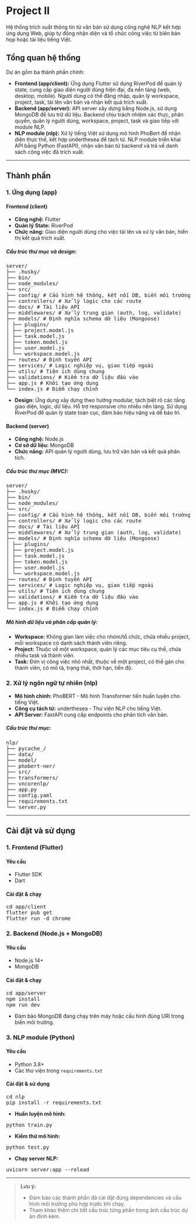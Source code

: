 # Project II

Hệ thống trích xuất thông tin từ văn bản sử dụng công nghệ NLP kết hợp ứng dụng Web, giúp tự động nhận diện và tổ chức công việc từ biên bản họp hoặc tài liệu tiếng Việt.

## Tổng quan hệ thống

Dự án gồm ba thành phần chính:
- **Frontend (app/client):** Ứng dụng Flutter sử dụng RiverPod để quản lý state, cung cấp giao diện người dùng hiện đại, đa nền tảng (web, desktop, mobile). Người dùng có thể đăng nhập, quản lý workspace, project, task, tải lên văn bản và nhận kết quả trích xuất.
- **Backend (app/server):** API server xây dựng bằng Node.js, sử dụng MongoDB để lưu trữ dữ liệu. Backend chịu trách nhiệm xác thực, phân quyền, quản lý người dùng, workspace, project, task và giao tiếp với module NLP.
- **NLP module (nlp):** Xử lý tiếng Việt sử dụng mô hình PhoBert để nhận diện thực thể, kết hợp underthesea để tách từ. NLP module triển khai API bằng Python (FastAPI), nhận văn bản từ backend và trả về danh sách công việc đã trích xuất.

---

## Thành phần

### 1. Ứng dụng (app)

#### Frontend (client)
- **Công nghệ:** Flutter
- **Quản lý State:** RiverPod
- **Chức năng:** Giao diện người dùng cho việc tải lên và xử lý văn bản, hiển thị kết quả trích xuất.

##### Cấu trúc thư mục và design:
<pre>
server/
├── .husky/
├── bin/
├── node_modules/
└── src/
├── config/ # Cấu hình hệ thống, kết nối DB, biến môi trường
├── controllers/ # Xử lý logic cho các route
├── docs/ # Tài liệu API
├── middlewares/ # Xử lý trung gian (auth, log, validate)
├── models/ # Định nghĩa schema dữ liệu (Mongoose)
│ ├── plugins/
│ ├── project.model.js
│ ├── task.model.js
│ ├── token.model.js
│ ├── user.model.js
│ └── workspace.model.js
├── routes/ # Định tuyến API
├── services/ # Logic nghiệp vụ, giao tiếp ngoài
├── utils/ # Tiện ích dùng chung
├── validations/ # Kiểm tra dữ liệu đầu vào
├── app.js # Khởi tạo ứng dụng
└── index.js # Điểm chạy chính
</pre>
- **Design:** Ứng dụng xây dựng theo hướng modular, tách biệt rõ các tầng giao diện, logic, dữ liệu. Hỗ trợ responsive cho nhiều nền tảng. Sử dụng RiverPod để quản lý state toàn cục, đảm bảo hiệu năng và dễ bảo trì.

#### Backend (server)
- **Công nghệ:** Node.js
- **Cơ sở dữ liệu:** MongoDB
- **Chức năng:** API quản lý người dùng, lưu trữ văn bản và kết quả phân tích.

##### Cấu trúc thư mục (MVC):
<pre>
server/
├── .husky/
├── bin/
├── node_modules/
└── src/
├── config/ # Cấu hình hệ thống, kết nối DB, biến môi trường
├── controllers/ # Xử lý logic cho các route
├── docs/ # Tài liệu API
├── middlewares/ # Xử lý trung gian (auth, log, validate)
├── models/ # Định nghĩa schema dữ liệu (Mongoose)
│ ├── plugins/
│ ├── project.model.js
│ ├── task.model.js
│ ├── token.model.js
│ ├── user.model.js
│ └── workspace.model.js
├── routes/ # Định tuyến API
├── services/ # Logic nghiệp vụ, giao tiếp ngoài
├── utils/ # Tiện ích dùng chung
├── validations/ # Kiểm tra dữ liệu đầu vào
├── app.js # Khởi tạo ứng dụng
└── index.js # Điểm chạy chính
</pre>

##### Mô hình dữ liệu và phân cấp quản lý:
- **Workspace:** Không gian làm việc cho nhóm/tổ chức, chứa nhiều project, mỗi workspace có danh sách thành viên riêng.
- **Project:** Thuộc về một workspace, quản lý các mục tiêu cụ thể, chứa nhiều task và thành viên.
- **Task:** Đơn vị công việc nhỏ nhất, thuộc về một project, có thể gán cho thành viên, có mô tả, trạng thái, thời hạn, tiến độ.

### 2. Xử lý ngôn ngữ tự nhiên (nlp)

- **Mô hình chính:** PhoBERT - Mô hình Transformer tiền huấn luyện cho tiếng Việt.
- **Công cụ tách từ:** underthesea - Thư viện NLP cho tiếng Việt.
- **API Server:** FastAPI cung cấp endpoints cho phân tích văn bản.

##### Cấu trúc thư mục:
<pre>
nlp/
├── pycache_/
├── data/
├── model/
├── phobert-ner/
├── src/
├── transformers/
├── vncorenlp/
├── app.py
├── config.yaml
├── requirements.txt
└── server.py
</pre>

---

## Cài đặt và sử dụng

### 1. Frontend (Flutter)

#### Yêu cầu
- Flutter SDK
- Dart

#### Cài đặt & chạy
<pre>
cd app/client
flutter pub get
flutter run -d chrome
</pre>


### 2. Backend (Node.js + MongoDB)

#### Yêu cầu
- Node.js 14+
- MongoDB

#### Cài đặt & chạy
<pre>
cd app/server
npm install
npm run dev
</pre>
- Đảm bảo MongoDB đang chạy trên máy hoặc cấu hình đúng URI trong biến môi trường.

### 3. NLP module (Python)

#### Yêu cầu
- Python 3.8+
- Các thư viện trong `requirements.txt`

#### Cài đặt & sử dụng
<pre>
cd nlp
pip install -r requirements.txt
</pre>

- **Huấn luyện mô hình:**
<pre>python train.py</pre>

- **Kiểm thử mô hình:**
<pre>python test.py</pre>

- **Chạy server NLP:**
<pre>uvicorn server:app --reload</pre>


---

> **Lưu ý:**  
> - Đảm bảo các thành phần đã cài đặt đúng dependencies và cấu hình môi trường phù hợp trước khi chạy.
> - Tham khảo thêm chi tiết cấu trúc từng phần trong ảnh cấu trúc dự án đính kèm.
